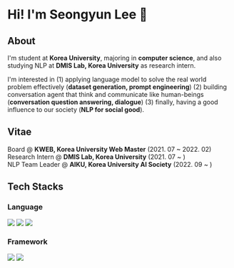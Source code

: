 # Hi! I'm Seongyun Lee 👋

## About
I'm student at **Korea University**, majoring in **computer science**, and also studying NLP at <b>DMIS Lab, Korea University</b> as research intern.<br>

I'm interested in (1) applying language model to solve the real world problem effectively (**dataset generation, prompt engineering**) (2) building conversation agent that think and communicate like human-beings (**conversation question answering, dialogue**) (3) finally, having a good influence to our society (**NLP for social good**).  <br>

## Vitae
Board @ **KWEB, Korea University Web Master** (2021. 07 ~ 2022. 02)<br>
Research Intern @ **DMIS Lab, Korea University** (2021. 07 ~ ) <br>
NLP Team Leader @ **AIKU, Korea University AI Society** (2022. 09 ~ )
## Tech Stacks
### Language
  <img src="https://img.shields.io/badge/Python-3776AB?style=flat-square&logo=Python&logoColor=FFFFFF"/> <img src="https://img.shields.io/badge/C-A8B9CC?style=flat-square&logo=C&logoColor=FFFFFF"/> <img src="https://img.shields.io/badge/MySQL-4479A1?style=flat-square&logo=MySQL&logoColor=FFFFFF"/>
  
### Framework
  <img src="https://img.shields.io/badge/PyTorch-EE4C2C?style=flat-square&logo=PyTorch&logoColor=FFFFFF"/> <img src="https://img.shields.io/badge/Django-092E20?style=flat-square&logo=Django&logoColor=FFFFFF"/> 
